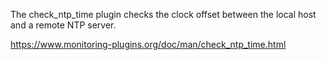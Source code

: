 The check_ntp_time plugin checks the clock offset between the local host and a remote NTP server.

   
https://www.monitoring-plugins.org/doc/man/check_ntp_time.html
